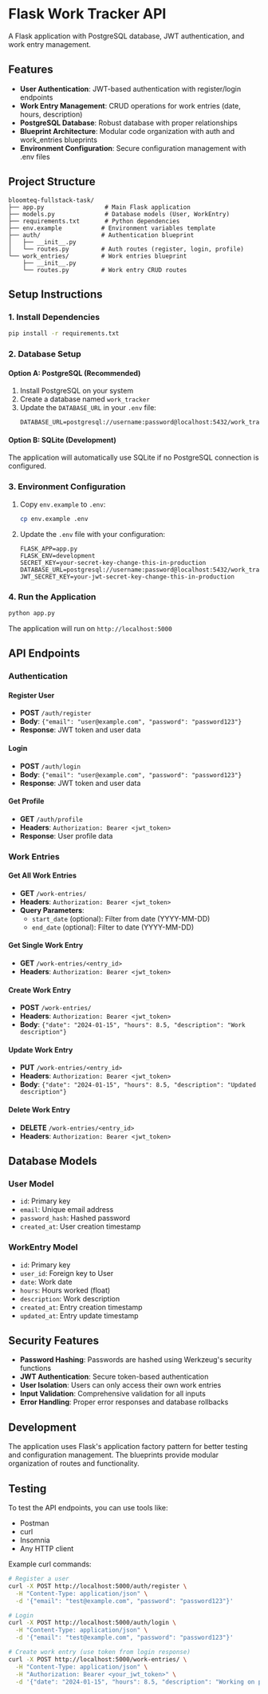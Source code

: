 # Flask Work Tracker API

A Flask application with PostgreSQL database, JWT authentication, and work entry management.

## Features

- **User Authentication**: JWT-based authentication with register/login endpoints
- **Work Entry Management**: CRUD operations for work entries (date, hours, description)
- **PostgreSQL Database**: Robust database with proper relationships
- **Blueprint Architecture**: Modular code organization with auth and work_entries blueprints
- **Environment Configuration**: Secure configuration management with .env files

## Project Structure

```
bloomteq-fullstack-task/
├── app.py                 # Main Flask application
├── models.py              # Database models (User, WorkEntry)
├── requirements.txt       # Python dependencies
├── env.example           # Environment variables template
├── auth/                 # Authentication blueprint
│   ├── __init__.py
│   └── routes.py         # Auth routes (register, login, profile)
└── work_entries/         # Work entries blueprint
    ├── __init__.py
    └── routes.py         # Work entry CRUD routes
```

## Setup Instructions

### 1. Install Dependencies

```bash
pip install -r requirements.txt
```

### 2. Database Setup

#### Option A: PostgreSQL (Recommended)
1. Install PostgreSQL on your system
2. Create a database named `work_tracker`
3. Update the `DATABASE_URL` in your `.env` file:
   ```
   DATABASE_URL=postgresql://username:password@localhost:5432/work_tracker
   ```

#### Option B: SQLite (Development)
The application will automatically use SQLite if no PostgreSQL connection is configured.

### 3. Environment Configuration

1. Copy `env.example` to `.env`:
   ```bash
   cp env.example .env
   ```

2. Update the `.env` file with your configuration:
   ```env
   FLASK_APP=app.py
   FLASK_ENV=development
   SECRET_KEY=your-secret-key-change-this-in-production
   DATABASE_URL=postgresql://username:password@localhost:5432/work_tracker
   JWT_SECRET_KEY=your-jwt-secret-key-change-this-in-production
   ```

### 4. Run the Application

```bash
python app.py
```

The application will run on `http://localhost:5000`

## API Endpoints

### Authentication

#### Register User
- **POST** `/auth/register`
- **Body**: `{"email": "user@example.com", "password": "password123"}`
- **Response**: JWT token and user data

#### Login
- **POST** `/auth/login`
- **Body**: `{"email": "user@example.com", "password": "password123"}`
- **Response**: JWT token and user data

#### Get Profile
- **GET** `/auth/profile`
- **Headers**: `Authorization: Bearer <jwt_token>`
- **Response**: User profile data

### Work Entries

#### Get All Work Entries
- **GET** `/work-entries/`
- **Headers**: `Authorization: Bearer <jwt_token>`
- **Query Parameters**: 
  - `start_date` (optional): Filter from date (YYYY-MM-DD)
  - `end_date` (optional): Filter to date (YYYY-MM-DD)

#### Get Single Work Entry
- **GET** `/work-entries/<entry_id>`
- **Headers**: `Authorization: Bearer <jwt_token>`

#### Create Work Entry
- **POST** `/work-entries/`
- **Headers**: `Authorization: Bearer <jwt_token>`
- **Body**: `{"date": "2024-01-15", "hours": 8.5, "description": "Work description"}`

#### Update Work Entry
- **PUT** `/work-entries/<entry_id>`
- **Headers**: `Authorization: Bearer <jwt_token>`
- **Body**: `{"date": "2024-01-15", "hours": 8.5, "description": "Updated description"}`

#### Delete Work Entry
- **DELETE** `/work-entries/<entry_id>`
- **Headers**: `Authorization: Bearer <jwt_token>`

## Database Models

### User Model
- `id`: Primary key
- `email`: Unique email address
- `password_hash`: Hashed password
- `created_at`: User creation timestamp

### WorkEntry Model
- `id`: Primary key
- `user_id`: Foreign key to User
- `date`: Work date
- `hours`: Hours worked (float)
- `description`: Work description
- `created_at`: Entry creation timestamp
- `updated_at`: Entry update timestamp

## Security Features

- **Password Hashing**: Passwords are hashed using Werkzeug's security functions
- **JWT Authentication**: Secure token-based authentication
- **User Isolation**: Users can only access their own work entries
- **Input Validation**: Comprehensive validation for all inputs
- **Error Handling**: Proper error responses and database rollbacks

## Development

The application uses Flask's application factory pattern for better testing and configuration management. The blueprints provide modular organization of routes and functionality.

## Testing

To test the API endpoints, you can use tools like:
- Postman
- curl
- Insomnia
- Any HTTP client

Example curl commands:

```bash
# Register a user
curl -X POST http://localhost:5000/auth/register \
  -H "Content-Type: application/json" \
  -d '{"email": "test@example.com", "password": "password123"}'

# Login
curl -X POST http://localhost:5000/auth/login \
  -H "Content-Type: application/json" \
  -d '{"email": "test@example.com", "password": "password123"}'

# Create work entry (use token from login response)
curl -X POST http://localhost:5000/work-entries/ \
  -H "Content-Type: application/json" \
  -H "Authorization: Bearer <your_jwt_token>" \
  -d '{"date": "2024-01-15", "hours": 8.5, "description": "Working on project"}'
``` 